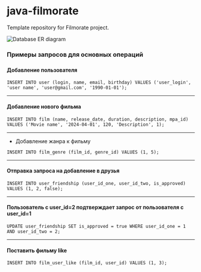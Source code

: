 # java-filmorate
Template repository for Filmorate project.

![Database ER diagram](https://github.com/stanislavma/java-filmorate/assets/144703482/70282958-1090-439b-9ba6-9b0e5475cec9)

### Примеры запросов для основных операций
###

#### Добавление пользователя
```postgresql
INSERT INTO user (login, name, email, birthday) VALUES ('user_login', 'user name', 'user@gmail.com', '1990-01-01');
```
---
#### Добавление нового фильма
```postgresql 
INSERT INTO film (name, release_date, duration, description, mpa_id)
VALUES ('Movie name', '2024-04-01', 120, 'Description', 1);
```
---
* Добавление жанра к фильму
```postgresql 
INSERT INTO film_genre (film_id, genre_id) VALUES (1, 5);
```
---
#### Отправка запроса на добавление в друзья
```postgresql
INSERT INTO user_friendship (user_id_one, user_id_two, is_approved) VALUES (1, 2, false);
```
---
#### Пользователь с user_id=2 подтверждает запрос от пользователя с user_id=1 
```postgresql
UPDATE user_friendship SET is_approved = true WHERE user_id_one = 1 AND user_id_two = 2;
```
---
#### Поставить фильму like
```postgresql
INSERT INTO film_user_like (film_id, user_id) VALUES (1, 3);
```